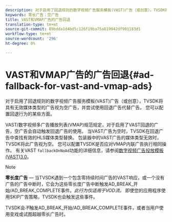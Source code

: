 ```yaml
---
description: 对于启用了回退规则的数字视频广告服务模板(VAST)广告（或创意），TVSDK将具有无效媒体类型的广告视为空广告，并尝试使用回退广告代替广告。 您可以配置回退行为的某些方面。
keywords: 零长广告；空广告
title: VAST和VMAP广告的广告回退
translation-type: tm+mt
source-git-commit: 89bdda1d4bd5c126f19ba75a819942df901183d1
workflow-type: tm+mt
source-wordcount: '296'
ht-degree: 0%

---
```



# VAST和VMAP广告的广告回退{#ad-fallback-for-vast-and-vmap-ads}

对于启用了回退规则的数字视频广告服务模板(VAST)广告（或创意），TVSDK将具有无效媒体类型的广告视为空广告，并尝试使用回退广告代替广告。 您可以配置回退行为的某些方面。

VAST/数字视频多广告播放列表(VMAP)规范规定，对于启用了VAST回退的广告，空广告会自动触发回退广告的使用。 当VAST广告为空时，TVSDK在回退广告中查找有效的HLS媒体类型替换。 包装器中的VAST广告的媒体类型无效时，TVSDK将此广告视为空。 您可以配置TVSDK是否应对VMAP内联广告执行相同操作。 有关VAST `fallbackOnNoAd`功能的详细信息，请参阅[数字视频广告投放模板(VAST)3.0](https://www.iab.net/guidelines/508676/digitalvideo/vsuite/vast)。

>[!NOTE]
>
>**零长度广告**  — 当TVSDK遇到一个包含零持续时间广告的VAST响应，或一个没有广告的广告中断时，它会为这些零长度广告中断触发AD_BREAK_开始/AD_BREAK_COMPLETE事件。*此行为仅适用于VOD流。* 即使您的应用程序使用SKIP广告策略，TVSDK也会触发这些事件。
>
>TVSDK会&#x200B;*不*&#x200B;触发AD_BREAK_开始/AD_BREAK_COMPLETE事件，或者当用户使用变戏或试图超越零长广告时。